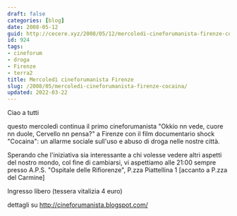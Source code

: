 ```yaml
---
draft: false
categories: [blog]
date: 2008-05-12
guid: http://cecere.xyz/2008/05/12/mercoledi-cineforumanista-firenze-cocaina/
id: 924
tags:
- cineforum
- droga
- Firenze
- terra2
title: Mercoledì cineforumanista Firenze
slug: /2008/05/mercoledi-cineforumanista-firenze-cocaina/
updated: 2022-03-22
---
```


Ciao a tutti

questo mercoledì continua il primo cineforumanista "Okkio nn vede, cuore nn duole, Cervello nn pensa?" a Firenze con il film documentario shock "Cocaina": un allarme sociale sull'uso e abuso di droga nelle nostre città.

Sperando che l'iniziativa sia interessante a chi volesse vedere altri aspetti del nostro mondo, col fine di cambiarsi, vi aspettiamo alle 21:00 sempre presso A.P.S. "Ospitale delle Rifiorenze", P.zza Piattellina 1 [accanto a P.zza del Carmine]
  
Ingresso libero (tessera vitalizia 4 euro)

dettagli su <http://cineforumanista.blogspot.com/>